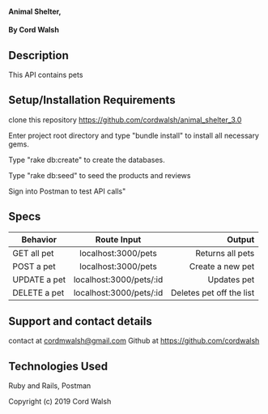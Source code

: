 
#### Animal Shelter,

#### By Cord Walsh

## Description

This API contains pets

## Setup/Installation Requirements
clone this repository https://github.com/cordwalsh/animal_shelter_3.0

Enter project root directory and type "bundle install" to install all necessary gems.

Type "rake db:create" to create the databases.

Type "rake db:seed" to seed the products and reviews

Sign into Postman to test API calls"
## Specs

| Behavior | Route Input | Output |
| ------------- |:-------------:| -----:|
| GET all pet | localhost:3000/pets | Returns all pets |
| POST a pet | localhost:3000/pets | Create a new pet |
| UPDATE a pet | localhost:3000/pets/:id | Updates pet |
| DELETE a pet | localhost:3000/pets/:id | Deletes pet off the list |



## Support and contact details

contact at cordmwalsh@gmail.com
Github at https://github.com/cordwalsh

## Technologies Used

Ruby and Rails, Postman

Copyright (c) 2019 Cord Walsh
